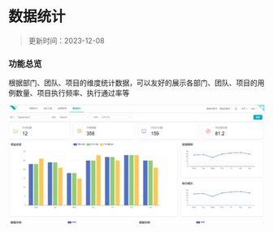 # 数据统计

> 更新时间：2023-12-08

### 功能总览
根据部门、团队、项目的维度统计数据，可以友好的展示各部门、团队、项目的用例数量、项目执行频率、执行通过率等

![](public/skylark/statistics-overview.png)
